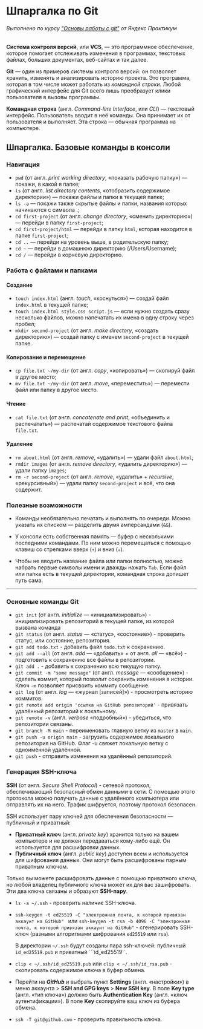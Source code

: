 # Шпаргалка по Git

###### Выполнено по курсу ["Основы работы с git"](https://practicum.yandex.ru/git-basics/) от Яндекс Практикум


**Система контроля версий**, или **VCS**, — это программное обеспечение, которое помогает отслеживать изменения в программах, текстовых файлах, больших документах, веб-сайтах и так далее. 

**Git** — один из примеров системы контроля версий: он позволяет хранить, изменять и анализировать историю проекта. Это программа, которая в том числе может работать из *командной строки*. Любой графический интерфейс для Git всего лишь преобразует клики пользователя в вызовы программы.

**Командная строка** (англ. *Command-line Interface*, или *CLI*) — текстовый интерфейс. Пользователь вводит в неё команды. Она принимает их от пользователя и выполняет. Эта строка — обычная программа на компьютере.

## Шпаргалка. Базовые команды в консоли

### Навигация
* ```pwd``` (от англ. *print working directory*, «показать рабочую папку») — покажи, в какой я папке;
* ```ls``` (от англ. *list directory contents*, «отобразить содержимое директории») — покажи файлы и папки в текущей папке;
* ```ls -a``` — покажи также скрытые файлы и папки, названия которых начинаются с символа .;
* ```cd first-project``` (от англ. *change directory*, «сменить директорию») — перейди в папку ```first-project```;
* ```cd first-project/html``` — перейди в папку ```html```, которая находится в папке ```first-project```;
* ```cd ..``` — перейди на уровень выше, в родительскую папку;
* ```cd ~``` — перейди в домашнюю директорию (/Users/Username);
* ```cd /``` — перейди в корневую директорию.

### Работа с файлами и папками
#### Создание
* ```touch index.html``` (англ. *touch*, «коснуться») — создай файл ```index.html``` в текущей папке;
* ```touch index.html style.css script.js``` — если нужно создать сразу несколько файлов, можно напечатать их имена в одну строку через пробел;
* ```mkdir second-project``` (от англ. *make directory*, «создать директорию») — создай папку с именем ```second-project``` в текущей папке.
#### Копирование и перемещение
* ```cp file.txt ~/my-dir``` (от англ. *copy*, «копировать») — скопируй файл в другое место;
* ```mv file.txt ~/my-dir``` (от англ. *move*, «переместить») — перемести файл или папку в другое место.
#### Чтение
* ```cat file.txt``` (от англ. *concatenate and print*, «объединить и распечатать») — распечатай содержимое текстового файла ```file.txt```.
#### Удаление
* ```rm about.html``` (от англ. *remove*, «удалить») — удали файл ```about.html```;
* ```rmdir images``` (от англ. *remove directory*, «удалить директорию») — удали папку ```images```;
* ```rm -r second-project``` (от англ. *remove*, «удалить» + *recursive*, «рекурсивный») — удали папку ```second-project``` и всё, что она содержит.

### Полезные возможности
* Команды необязательно печатать и выполнять по очереди. Можно указать их списком — разделить двумя амперсандами (```&&```).

* У консоли есть собственная память — буфер с несколькими последними командами. По ним можно перемещаться с помощью клавиш со стрелками вверх (```↑```) и вниз (```↓```).

* Чтобы не вводить название файла или папки полностью, можно набрать первые символы имени и дважды нажать ```Tab```. Если файл или папка есть в текущей директории, командная строка допишет путь сама.

---

### Основные команды Git

* ```git init``` (от англ. *initialize* — «инициализировать») - инициализировать репозиторий в текущей папке, из которой вызвана команда
* ```git status``` (от англ. *status* — «статус», «состояние») - проверить статус, или состояние, репозитория.
* ```git add todo.txt``` - добавить файл ```todo.txt``` к сохранению.
* ```git add --all``` (от англ. *add* — «добавить» + от англ. *all* — «всё») - подготовить к сохранению все файлы в репозитории.
* ```git add .``` - добавить к сохранению всю текущую папку.
* ```git commit -m "some message"``` (от англ. *message* — «сообщение») - сделать коммит, который позволит сохранить изменения в истории. Ключ ```-m``` позволяет присвоить коммиту сообщение.
* ```git log``` (от англ. *log* — «журнал [записей]») - просмотреть историю коммитов.
* ```git remote add origin 'cсылка на GitHub репозиторий'``` - привязать удалённый репозиторий к локальному.
* ```git remote -v```  (англ. *verbose* «подробный») - убедиться, что репозитории связаны.
* ```git branch -M main``` - переименовать главную ветку из ```master``` в ```main```.
* ```git push -u origin main``` - загрузить содержимое локального репозитория на GitHub. Флаг -u свяжет локальную ветку с одноимённой удалённой.
* ```git push``` - отправить изменения на удалённый репозиторий.

### Генерация SSH-ключа

**SSH** (от англ. *Secure Shell Protocol*) - сетевой протокол, обеспечивающий безопасный обмен данными в сети. С помощью этого протокола можно получать данные с удалённого компьютера или отправлять их на него. Трафик шифруется, поэтому протокол безопасен.

SSH использует пару ключей для обеспечения безопасности — публичный и приватный:

* **Приватный ключ** (англ. *private key*) хранится только на вашем компьютере и не должен передаваться кому-либо ещё. Он используется для расшифровки данных.
* **Публичный ключ** (англ. *public key*) доступен всем и используется для шифрования данных. Они могут быть расшифрованы парным приватным ключом.

Только вы можете расшифровать данные с помощью приватного ключа, но любой владелец публичного ключа может их для вас зашифровать. Эти два ключа связаны и образуют **SSH-пару**.

* ```ls -a ~/.ssh``` - проверить наличие SSH-ключа.
* ```ssh-keygen -t ed25519 -C "электронная почта, к которой привязан аккаунт на GitHub" ``` или ```ssh-keygen -t rsa -b 4096 -C "электронная почта, к которой привязан аккаунт на GitHub"``` - сгенерировать SSH-ключ (разными алгоритмами шифрования ```ed25519``` или ```rsa```).

    В директории ```~/.ssh``` будут созданы пара ssh-ключей: публичный ```id_ed25519.pub``` и приватный ```id_ed25519``.
* ```clip < ~/.ssh/id_ed25519.pub``` или ```clip < ~/.ssh/id_rsa.pub``` - скопировать содержимое ключа в буфер обмена.
* Перейти на ***GitHub*** и выбрать пункт **Settings** (англ. «настройки») в меню аккаунта > **SSH and GPG keys** > **New SSH key**. В поле **Key type** (англ. «тип ключа») должно быть **Authentication Key** (англ. «ключ аутентификации»). В поле **Key** скопируйте ваш ключ из буфера обмена.
* ```ssh -T git@github.com``` - проверить правильность ключа.